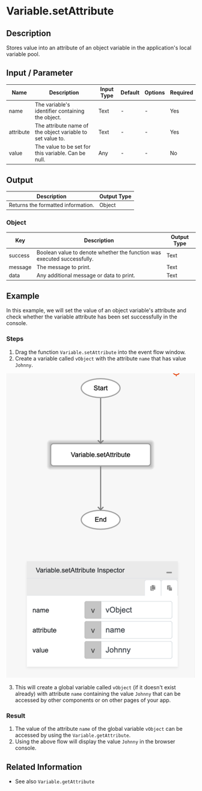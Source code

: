 # Variable.setAttribute

## Description

Stores value into an attribute of an object variable in the application's local variable pool.

## Input / Parameter

| Name | Description | Input Type | Default | Options | Required |
| ------ | ------ | ------ | ------ | ------ | ------ |
| name | The variable's identifier containing the object. | Text | - | - | Yes |
| attribute | The attribute name of the object variable to set value to. | Text | - | - | Yes |
| value | The value to be set for this variable. Can be null. | Any | - | - | No |

## Output

| Description | Output Type |
| ------ | ------ |
| Returns the formatted information. | Object |

### Object

| Key | Description | Output Type |
| ------ | ------ | ------ |
| success | Boolean value to denote whether the function was executed successfully. | Text |
| message | The message to print. | Text |
| data | Any additional message or data to print. | Text |

## Example

In this example, we will set the value of an object variable's attribute and check whether the variable attribute has been set successfully in the console.

### Steps

1. Drag the function `Variable.setAttribute` into the event flow window. 
2. Create a variable called `vObject` with the attribute `name` that has value `Johnny`.

![](./setAttribute-step-1.png)

3. This will create a global variable called `vObject` (if it doesn't exist already) with attribute `name` containing the value `Johnny` that can be accessed by other components or on other pages of your app.

### Result

1. The value of the attribute `name` of the global variable `vObject` can be accessed by using the `Variable.getAttribute`. 
2. Using the above flow will display the value `Johnny` in the browser console.

## Related Information

* See also `Variable.getAttribute`